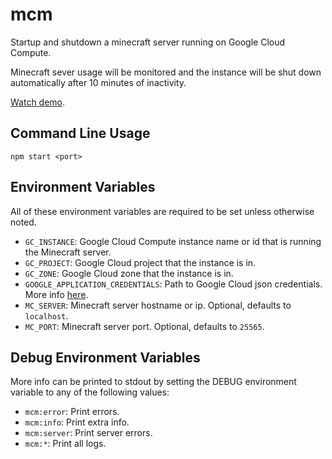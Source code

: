 # mcm
Startup and shutdown a minecraft server running on Google Cloud Compute.

Minecraft sever usage will be monitored and the instance will be shut down automatically after 10 minutes of inactivity.

[Watch demo](https://youtu.be/-I8xJFH96Bc).

## Command Line Usage

```
npm start <port>
```

## Environment Variables

All of these environment variables are required to be set unless otherwise noted.

- `GC_INSTANCE`: Google Cloud Compute instance name or id that is running the Minecraft server.
- `GC_PROJECT`: Google Cloud project that the instance is in.
- `GC_ZONE`: Google Cloud zone that the instance is in.
- `GOOGLE_APPLICATION_CREDENTIALS`: Path to Google Cloud json credentials. More info [here](https://developers.google.com/identity/protocols/application-default-credentials#howtheywork).
- `MC_SERVER`: Minecraft server hostname or ip. Optional, defaults to `localhost`.
- `MC_PORT`: Minecraft server port. Optional, defaults to `25565`.

## Debug Environment Variables

More info can be printed to stdout by setting the DEBUG environment variable to any of the following values:

- `mcm:error`: Print errors.
- `mcm:info`: Print extra info.
- `mcm:server`: Print server errors.
- `mcm:*`: Print all logs.
